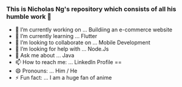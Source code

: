 ### This is Nicholas Ng's repository which consists of all his humble work 👋




- 🔭 I’m currently working on ... Buildiing an e-commerce website
- 🌱 I’m currently learning ... Flutter
- 👯 I’m looking to collaborate on ... Mobile Development
- 🤔 I’m looking for help with ... Node.Js
- 💬 Ask me about ... Java
- 📫 How to reach me: ... LinkedIn Profile == 
- 😄 Pronouns: ... Him / He
- ⚡ Fun fact: ... I am a huge fan of anime

